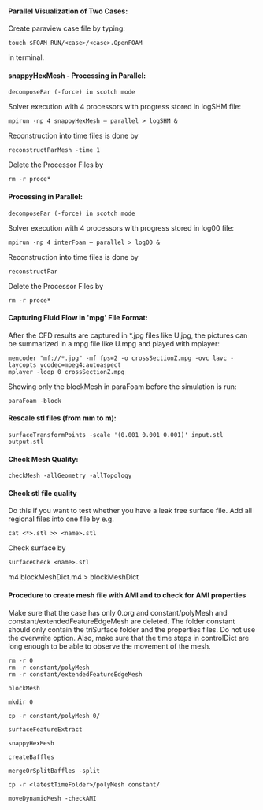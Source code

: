 #### Parallel Visualization of Two Cases:

Create paraview case file by typing:

```
touch $FOAM_RUN/<case>/<case>.OpenFOAM
```
in terminal.


#### snappyHexMesh - Processing in Parallel:

```
decomposePar (-force) in scotch mode
```
Solver execution with 4 processors with progress stored in logSHM file:

```
mpirun -np 4 snappyHexMesh – parallel > logSHM &
```
Reconstruction into time files is done by

```
reconstructParMesh -time 1

```
Delete the Processor Files by

```
rm -r proce*
```

#### Processing in Parallel:

```
decomposePar (-force) in scotch mode
```
Solver execution with 4 processors with progress stored in log00 file:

```
mpirun -np 4 interFoam – parallel > log00 &
```

Reconstruction into time files is done by

```
reconstructPar
```
Delete the Processor Files by

```
rm -r proce*
```

#### Capturing Fluid Flow in 'mpg' File Format:

After the CFD results are captured in \*.jpg files like U.jpg, the pictures 
can be summarized in a mpg file like U.mpg and played with mplayer:

```
mencoder "mf://*.jpg" -mf fps=2 -o crossSectionZ.mpg -ovc lavc -lavcopts vcodec=mpeg4:autoaspect
mplayer -loop 0 crossSectionZ.mpg
```

Showing only the blockMesh in paraFoam before the simulation is run:
```
paraFoam -block
```

#### Rescale stl files (from mm to m):

```
surfaceTransformPoints -scale '(0.001 0.001 0.001)' input.stl output.stl
```
#### Check Mesh Quality:

```
checkMesh -allGeometry -allTopology
```
#### Check stl file quality

Do this if you want to test whether you have a leak free surface file. Add all
regional files into one file by e.g.

```
cat <*>.stl >> <name>.stl 
```

Check surface by

```
surfaceCheck <name>.stl
```

m4 blockMeshDict.m4 > blockMeshDict

#### Procedure to create mesh file with AMI and to check for AMI properties

Make sure that the case has only 0.org and constant/polyMesh and 
constant/extendedFeatureEdgeMesh are deleted. The folder constant should only
contain the triSurface folder and the properties files. Do not use the overwrite
option. Also, make sure that the time steps in controlDict are long enough to
be able to observe the movement of the mesh. 

```
rm -r 0
rm -r constant/polyMesh
rm -r constant/extendedFeatureEdgeMesh
```
```
blockMesh
```
```
mkdir 0
```
```
cp -r constant/polyMesh 0/
```
```
surfaceFeatureExtract
```
```
snappyHexMesh
```
```
createBaffles
```
```
mergeOrSplitBaffles -split
```
```
cp -r <latestTimeFolder>/polyMesh constant/
```
```
moveDynamicMesh -checkAMI
```



